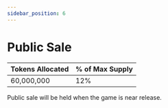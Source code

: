 ```yaml
---
sidebar_position: 6
---
```


# Public Sale

| Tokens Allocated | % of Max Supply |
| ---------------- | --------------- |
| 60,000,000       | 12%             |

Public sale will be held when the game is near release.
